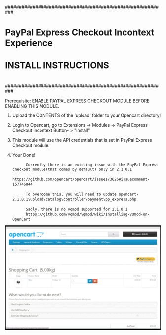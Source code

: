 ###########################################################
#         PayPal Express Checkout Incontext Experience    #
#         INSTALL INSTRUCTIONS     	                      #
#   							                                        #
#        								                                  #
###########################################################

Prerequisite: ENABLE PAYPAL EXPRESS CHECKOUT MODULE BEFORE ENABLING THIS MODULE.

1. Upload the CONTENTS of the 'upload' folder to your Opencart directory!

2. Login to Opencart, go to Extensions -> Modules -> PayPal Express Checkout Incontext Button- > "Install"

3. This module will use the API credentials that is set in PayPal Express Checkout module.

4. Your Done! 
             
             
             Currently there is an existing issue with the PayPal Express checkout module(that comes by default) only in 2.1.0.1
             https://github.com/opencart/opencart/issues/3626#issuecomment-157746044
             
             To overcome this, you will need to update opencart-2.1.0.1\upload\catalog\controller\payment\pp_express.php
             
             Sadly, there is no vqmod supported for 2.1.0.1
             https://github.com/vqmod/vqmod/wiki/Installing-vQmod-on-OpenCart

<img src="demo.gif" alt="hi" class="inline"/>

